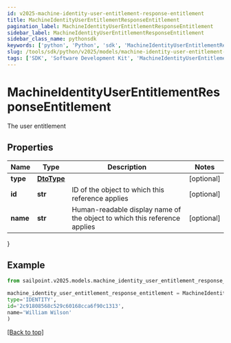 ```yaml
---
id: v2025-machine-identity-user-entitlement-response-entitlement
title: MachineIdentityUserEntitlementResponseEntitlement
pagination_label: MachineIdentityUserEntitlementResponseEntitlement
sidebar_label: MachineIdentityUserEntitlementResponseEntitlement
sidebar_class_name: pythonsdk
keywords: ['python', 'Python', 'sdk', 'MachineIdentityUserEntitlementResponseEntitlement', 'V2025MachineIdentityUserEntitlementResponseEntitlement'] 
slug: /tools/sdk/python/v2025/models/machine-identity-user-entitlement-response-entitlement
tags: ['SDK', 'Software Development Kit', 'MachineIdentityUserEntitlementResponseEntitlement', 'V2025MachineIdentityUserEntitlementResponseEntitlement']
---
```


# MachineIdentityUserEntitlementResponseEntitlement

The user entitlement

## Properties

Name | Type | Description | Notes
------------ | ------------- | ------------- | -------------
**type** | [**DtoType**](dto-type) |  | [optional] 
**id** | **str** | ID of the object to which this reference applies | [optional] 
**name** | **str** | Human-readable display name of the object to which this reference applies | [optional] 
}

## Example

```python
from sailpoint.v2025.models.machine_identity_user_entitlement_response_entitlement import MachineIdentityUserEntitlementResponseEntitlement

machine_identity_user_entitlement_response_entitlement = MachineIdentityUserEntitlementResponseEntitlement(
type='IDENTITY',
id='2c91808568c529c60168cca6f90c1313',
name='William Wilson'
)

```
[[Back to top]](#) 


